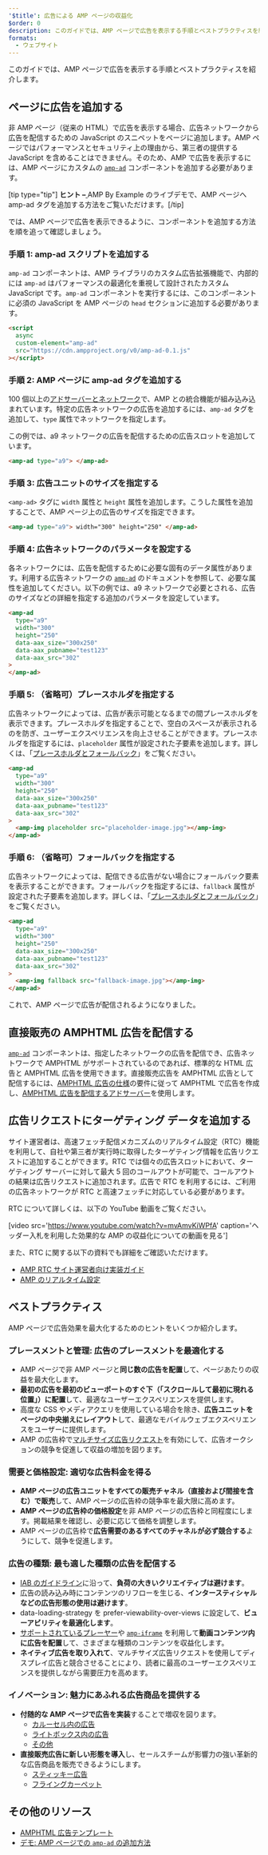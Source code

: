 ```yaml
---
'$title': 広告による AMP ページの収益化
$order: 0
description: このガイドでは、AMP ページで広告を表示する手順とベストプラクティスを紹介します。AMP で広告を表示するには、カスタム amp-ad コンポーネントを追加する必要があります...
formats:
  - ウェブサイト
---
```


このガイドでは、AMP ページで広告を表示する手順とベストプラクティスを紹介します。

## ページに広告を追加する

非 AMP ページ（従来の HTML）で広告を表示する場合、広告ネットワークから広告を配信するための JavaScript のスニペットをページに追加します。AMP ページではパフォーマンスとセキュリティ上の理由から、第三者の提供する JavaScript を含めることはできません。そのため、AMP で広告を表示するには、AMP ページにカスタムの [`amp-ad`](../../../../documentation/components/reference/amp-ad.md) コンポーネントを追加する必要があります。

[tip type="tip"] <strong>ヒント –</strong>[ ](../../../../documentation/components/reference/amp-ad.md)<a>AMP By Example のライブデモ</a>で、AMP ページへ amp-ad タグを追加する方法をご覧いただけます。[/tip]

では、AMP ページで広告を表示できるように、コンポーネントを追加する方法を順を追って確認しましょう。

### 手順 1: amp-ad スクリプトを追加する

<a><code data-md-type="codespan">amp-ad</code></a> コンポーネントは、AMP ライブラリのカスタム広告拡張機能で、内部的には <a><code>amp-ad</code></a> はパフォーマンスの最適化を重視して設計されたカスタム JavaScript です。<a><code>amp-ad</code></a> コンポーネントを実行するには、このコンポーネントに必須の JavaScript を AMP ページの <code>head</code> セクションに追加する必要があります。

```html
<script
  async
  custom-element="amp-ad"
  src="https://cdn.ampproject.org/v0/amp-ad-0.1.js"
></script>
```

### 手順 2: AMP ページに amp-ad タグを追加する

100 個以上の[アドサーバーとネットワーク](ads_vendors.md)で、AMP との統合機能が組み込み込まれています。特定の広告ネットワークの広告を追加するには、<a><code data-md-type="codespan">amp-ad</code></a> タグを追加して、<code>type</code> 属性でネットワークを指定します。

この例では、a9 ネットワークの広告を配信するための広告スロットを追加しています。

```html
<amp-ad type="a9"> </amp-ad>
```

### 手順 3: 広告ユニットのサイズを指定する

`<amp-ad>` タグに `width` 属性と <code>height</code> 属性を追加します。こうした属性を追加することで、AMP ページ上の広告のサイズを指定できます。

```html
<amp-ad type="a9"> width="300" height="250" </amp-ad>
```

### 手順 4: 広告ネットワークのパラメータを設定する

各ネットワークには、広告を配信するために必要な固有のデータ属性があります。利用する広告ネットワークの [`amp-ad`](../../../../documentation/components/reference/amp-ad.md) のドキュメントを参照して、必要な属性を追加してください。以下の例では、a9 ネットワークで必要とされる、広告のサイズなどの詳細を指定する追加のパラメータを設定しています。

```html
<amp-ad
  type="a9"
  width="300"
  height="250"
  data-aax_size="300x250"
  data-aax_pubname="test123"
  data-aax_src="302"
>
</amp-ad>
```

### 手順 5: （省略可）プレースホルダを指定する

広告ネットワークによっては、広告が表示可能となるまでの間プレースホルダを表示できます。プレースホルダを指定することで、空白のスペースが表示されるのを防ぎ、ユーザーエクスペリエンスを向上させることができます。プレースホルダを指定するには、`placeholder` 属性が設定された子要素を追加します。詳しくは、「[プレースホルダとフォールバック](../../../../documentation/guides-and-tutorials/develop/style_and_layout/placeholders.md)」をご覧ください。

```html
<amp-ad
  type="a9"
  width="300"
  height="250"
  data-aax_size="300x250"
  data-aax_pubname="test123"
  data-aax_src="302"
>
  <amp-img placeholder src="placeholder-image.jpg"></amp-img>
</amp-ad>
```

### 手順 6: （省略可）フォールバックを指定する

広告ネットワークによっては、配信できる広告がない場合にフォールバック要素を表示することができます。フォールバックを指定するには、`fallback` 属性が設定された子要素を追加します。詳しくは、「[プレースホルダとフォールバック](../../../../documentation/guides-and-tutorials/develop/style_and_layout/placeholders.md)」をご覧ください。

```html
<amp-ad
  type="a9"
  width="300"
  height="250"
  data-aax_size="300x250"
  data-aax_pubname="test123"
  data-aax_src="302"
>
  <amp-img fallback src="fallback-image.jpg"></amp-img>
</amp-ad>
```

これで、AMP ページで広告が配信されるようになりました。

## 直接販売の AMPHTML 広告を配信する

[`amp-ad`](../../../../documentation/components/reference/amp-ad.md) コンポーネントは、指定したネットワークの広告を配信でき、広告ネットワークで AMPHTML がサポートされているのであれば、標準的な HTML 広告と AMPHTML 広告を使用できます。直接販売広告を AMPHTML 広告として配信するには、[AMPHTML 広告の仕様](../../../../documentation/guides-and-tutorials/learn/a4a_spec.md)の要件に従って AMPHTML で広告を作成し、[AMPHTML 広告を配信するアドサーバー](https://github.com/ampproject/amphtml/blob/main/ads/google/a4a/docs/a4a-readme.md#publishers)を使用します。

## 広告リクエストにターゲティング データを追加する

サイト運営者は、高速フェッチ配信メカニズムのリアルタイム設定（RTC）機能を利用して、自社や第三者が実行時に取得したターゲティング情報を広告リクエストに追加することができます。RTC では個々の広告スロットにおいて、ターゲティング サーバーに対して最大 5 回のコールアウトが可能で、コールアウトの結果は広告リクエストに追加されます。広告で RTC を利用するには、ご利用の広告ネットワークが RTC と高速フェッチに対応している必要があります。

RTC について詳しくは、以下の YouTube 動画をご覧ください。

[video src='https://www.youtube.com/watch?v=mvAmvKiWPfA' caption='ヘッダー入札を利用した効果的な AMP の収益化についての動画を見る']

また、RTC に関する以下の資料でも詳細をご確認いただけます。

- [AMP RTC サイト運営者向け実装ガイド](https://github.com/ampproject/amphtml/blob/main/extensions/amp-a4a/rtc-publisher-implementation-guide.md)
- [AMP のリアルタイム設定](https://github.com/ampproject/amphtml/blob/main/extensions/amp-a4a/rtc-documentation.md)

## ベストプラクティス

AMP ページで広告効果を最大化するためのヒントをいくつか紹介します。

### プレースメントと管理: 広告のプレースメントを最適化する

- AMP ページで非 AMP ページと**同じ数の広告を配置**して、ページあたりの収益を最大化します。
- **最初の広告を最初のビューポートのすぐ下（「スクロールして最初に現れる位置」）に配置**して、最適なユーザーエクスペリエンスを提供します。
- 高度な CSS やメディアクエリを使用している場合を除き、**広告ユニットをページの中央揃えにレイアウト**して、最適なモバイルウェブエクスペリエンスをユーザーに提供します。
- AMP の広告枠で[マルチサイズ広告リクエスト](https://github.com/ampproject/amphtml/blob/main/ads/README.md#support-for-multi-size-ad-requests)を有効にして、広告オークションの競争を促進して収益の増加を図ります。

### 需要と価格設定: 適切な広告料金を得る

- **AMP ページの広告ユニットをすべての販売チャネル（直接および間接を含む）で販売**して、AMP ページの広告枠の競争率を最大限に高めます。
- **AMP ページの広告枠の価格設定**を非 AMP ページの広告枠と同程度にします。掲載結果を確認し、必要に応じて価格を調整します。
- AMP ページの広告枠で**広告需要のあるすべてのチャネルが必ず競合する**ようにして、競争を促進します。

### 広告の種類: 最も適した種類の広告を配信する

- [IAB のガイドライン](http://www.iab.com/wp-content/uploads/2015/11/IAB_Display_Mobile_Creative_Guidelines_HTML5_2015.pdf)に沿って、**負荷の大きいクリエイティブは避けます**。
- 広告の読み込み時にコンテンツのリフローを生じる、**インタースティシャルなどの広告形態の使用は避けます**。
- data-loading-strategy を prefer-viewability-over-views に設定して、**ビューアビリティを最適化します**。
- [サポートされているプレーヤー](../../../../documentation/components/index.html#media)や [`amp-iframe`](../../../../documentation/components/reference/amp-iframe.md) を利用して**動画コンテンツ内に広告を配置**して、さまざまな種類のコンテンツを収益化します。
- **ネイティブ広告を取り入れて**、マルチサイズ広告リクエストを使用してディスプレイ広告と競合させることにより、読者に最高のユーザーエクスペリエンスを提供しながら需要圧力を高めます。

### イノベーション: 魅力にあふれる広告商品を提供する

- **付随的な AMP ページで広告を実装**することで増収を図ります。
  - [カルーセル内の広告](../../../../documentation/examples/documentation/Carousel_Ad.html)
  - [ライトボックス内の広告](../../../../documentation/examples/documentation/Lightbox_Ad.html)
  - [その他](../../../../documentation/examples/index.html)
- **直接販売広告に新しい形態を導入**し、セールスチームが影響力の強い革新的な広告商品を販売できるようにします。
  - [スティッキー広告](../../../../documentation/examples/documentation/amp-sticky-ad.html)
  - [フライングカーペット](../../../../documentation/examples/documentation/amp-fx-flying-carpet.html)

## その他のリソース

- [AMPHTML 広告テンプレート](../../../../documentation/examples/index.html)
- [デモ: AMP ページでの `amp-ad` の追加方法](../../../../documentation/components/reference/amp-ad.md)
